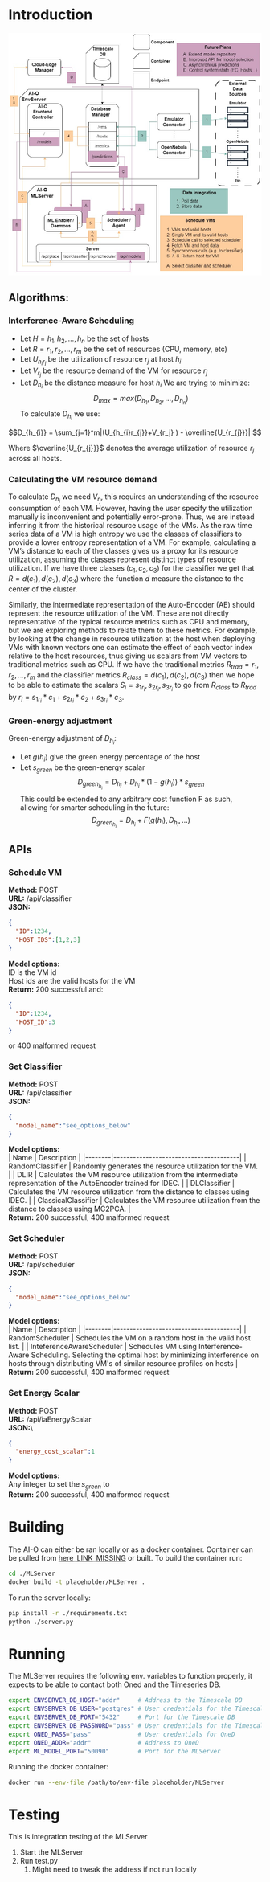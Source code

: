 # Introduction

![AI-O Architecture](..\AI-OArchitecturev2.jpg)

## Algorithms:

### Interference-Aware Scheduling
* Let $H={h_1,h_2,…,h_n}$ be the set of hosts
* Let $R={r_1,r_2,…,r_m }$ be the set of resources (CPU, memory, etc)
* Let $U_{h_{i}r_{j}}$ be the utilization of resource $r_{j}$  at host $h_{i}$ 
* Let $V_{r_{j}}$ be the resource demand of the VM for resource $r_{j}$
* Let $D_{h_{i}}$ be the distance measure for host $h_{i}$ 
We are trying to minimize:
$$D_{max}=max⁡(D_{h_{1}},D_{h_{2}},…,D_{h_{n}})$$
To calculate $D_{h_{i}}$ we use:

$$D_{h_{i}} = \sum_{j=1}^m|(U_{h_{i}r_{j}}+V_{r_j} ) - \overline{U_{r_{j}}}| $$

Where $\overline{U_{r_{j}}}$ denotes the average utilization of resource $r_j$ across all hosts.

### Calculating the VM resource demand
To calculate $D_{h_{i}}$ we need $V_{r_{j}}$, this requires an understanding of the resource consumption of each VM. However, having the user specify the utilization manually is inconvenient and potentially error-prone. Thus, we are instead inferring it from the historical resource usage of the VMs. As the raw time series data of a VM is high entropy  we use the classes of classifiers to provide a lower entropy representation of a VM. For example, calculating a VM’s distance to each of the classes gives us a proxy for its resource utilization, assuming the classes represent distinct types of resource utilization. If we have three classes $(c_1,c_2,c_3)$ for the classifier we get that $R={d(c_1),d(c_2),d(c_3)}$ where the function $d$ measure the distance to the center of the cluster.

Similarly, the intermediate representation of the Auto-Encoder (AE) should represent the resource utilization of the VM. These are not directly representative of the typical resource metrics such as CPU and memory, but we are exploring methods to relate them to these metrics. For example, by looking at the change in resource utilization at the host when deploying VMs with known vectors one can estimate the effect of each vector index relative to the host resources, thus giving us scalars from VM vectors to traditional metrics such as CPU. If we have the traditional metrics $R_{trad}={r_1,r_2,…,r_m }$ and the classifier metrics $R_{class}={d(c_1),d(c_2),d(c_3)}$ then we hope to be able to estimate the scalars $S_i={s_{1r_i},s_{2r_i},s_{3r_i}}$ to go from $R_{class}$ to $R_{trad}$ by $r_i=s_{1r_i}*c_1+ s_{2r_i}*c_2+ s_{3r_i}*c_3$.

### Green-energy adjustment
Green-energy adjustment of $D_{h_{i}}$:
* Let $g(h_i)$ give the green energy percentage of the host
* Let $s_{green}$ be the green-energy scalar
$$D_{green_{h_i}}= D_{h_{i}}+D_{h_{i}}*(1-g(h_i))* s_{green}$$
This could be extended to any arbitrary cost function F as such, allowing for smarter scheduling in the future:
$$D_{green_{h_i}}= D_{h_{i}}+F(g(h_i),D_{h_{i}},...)$$

## APIs

### Schedule VM
**Method:** POST\
**URL:** /api/classifier\
**JSON:**
```json
{
  "ID":1234,
  "HOST_IDS":[1,2,3]
}
```
**Model options:**\
ID is the VM id\
Host ids are the valid hosts for the VM\
**Return:** 200 successful and:
```json
{
  "ID":1234,
  "HOST_ID":3
}
```
or 400 malformed request

### Set Classifier
**Method:** POST\
**URL:** /api/classifier\
**JSON:**
```json
{
  "model_name":"see_options_below"
}
```
**Model options:**\
| Name | Description                           |
|--------|---------------------------------------|
| RandomClassifier | Randomly generates the resource utilization for the VM. |
| DLIR    | Calculates the VM resource utilization from the intermediate representation of the AutoEncoder trained for IDEC. |
| DLClassifier    | Calculates the VM resource utilization from the distance to classes using IDEC. |
| ClassicalClassifier    | Calculates the VM resource utilization from the distance to classes using MC2PCA. |\
**Return:** 200 successful, 400 malformed request

### Set Scheduler
**Method:** POST\
**URL:** /api/scheduler\
**JSON:**
```json
{
  "model_name":"see_options_below"
}
```
**Model options:**\
| Name | Description                           |
|--------|---------------------------------------|
| RandomScheduler | Schedules the VM on a random host in the valid host list. |
| InteferenceAwareScheduler | Schedules VM using Interference-Aware Scheduling. Selecting the optimal host by minimizing interference on hosts through distributing VM's of similar resource profiles on hosts |\
**Return:** 200 successful, 400 malformed request

### Set Energy Scalar
**Method:** POST\
**URL:** /api/iaEnergyScalar\
**JSON:**\
```json
{
  "energy_cost_scalar":1
}
```
**Model options:**\
Any integer to set the $s_{green}$ to\
**Return:** 200 successful, 400 malformed request


# Building
The AI-O can either be ran locally or as a docker container. Container can be pulled from [here_LINK_MISSING]() or built. 
To build the container run:

```bash
cd ./MLServer
docker build -t placeholder/MLServer .
```

To run the server locally:
```bash
pip install -r ./requirements.txt
python ./server.py
```

# Running

The MLServer requires the following env. variables to function properly, it expects to be able to contact both Oned and the Timeseries DB.

```bash
export ENVSERVER_DB_HOST="addr"     # Address to the Timescale DB
export ENVSERVER_DB_USER="postgres" # User credentials for the Timescale DB
export ENVSERVER_DB_PORT="5432"     # Port for the Timescale DB
export ENVSERVER_DB_PASSWORD="pass" # User credentials for the Timescale DB
export ONED_PASS="pass"             # User credentials for OneD
export ONED_ADDR="addr"             # Address to OneD
export ML_MODEL_PORT="50090"        # Port for the MLServer
```

Running the docker container:
```bash
docker run --env-file /path/to/env-file placeholder/MLServer
```

# Testing

This is integration testing of the MLServer
1. Start the MLServer
2. Run test.py
   1. Might need to tweak the address if not run locally